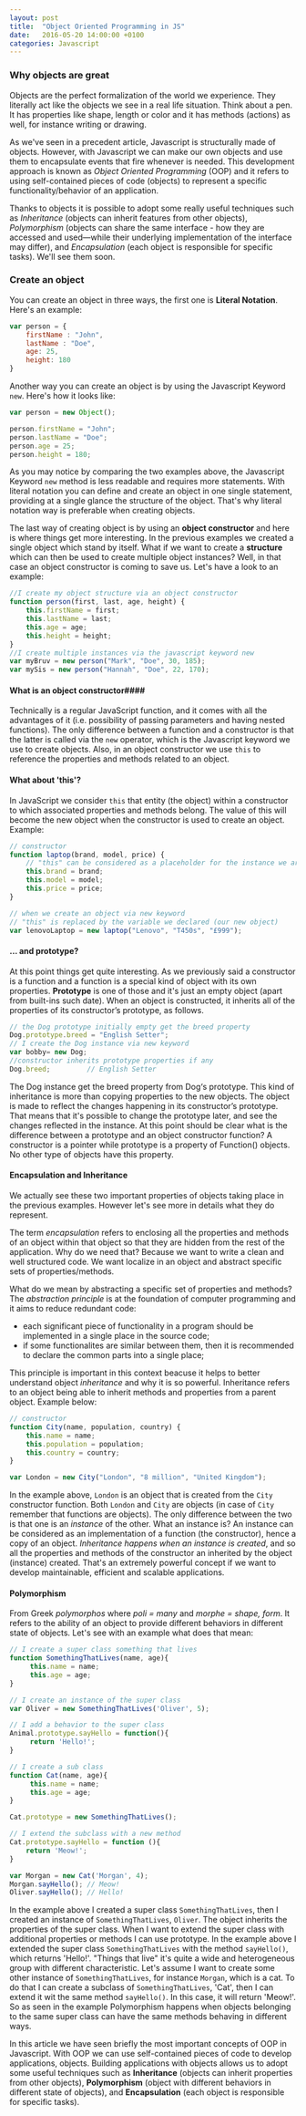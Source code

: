 ```yaml
---
layout: post
title:  "Object Oriented Programming in JS"
date:   2016-05-20 14:00:00 +0100
categories: Javascript
---
```


### Why objects are great ###

Objects are the perfect formalization of the world we experience. They literally act like the objects we see in a real life situation. Think about a pen. It has properties like shape, length or color and it has methods (actions) as well, for instance writing or drawing.

As we've seen in a precedent article, Javascript is structurally made of objects. However, with Javascript we can make our own objects and use them to encapsulate events that fire whenever is needed.
This development approach is known as *Object Oriented Programming* (OOP) and it refers to using self-contained pieces of code (objects) to represent a specific functionality/behavior of an application.

Thanks to objects it is possible to adopt some really useful techniques such as *Inheritance* (objects can inherit features from other objects), *Polymorphism* (objects can share the same interface - how they are accessed and used—while their underlying implementation of the interface may differ), and *Encapsulation* (each object is responsible for specific tasks). We'll see them soon.

### Create an object ###

You can create an object in three ways, the first one is **Literal Notation**. Here's an example:

```javascript
var person = {
	firstName : "John",
	lastName : "Doe",
	age: 25,
	height: 180
}
```
Another way you can create an object is by using the Javascript Keyword `new`. Here's how it looks like:

```javascript
var person = new Object();

person.firstName = "John";
person.lastName = "Doe";
person.age = 25;
person.height = 180;
```
As you may notice by comparing the two examples above, the Javascript Keyword `new` method is less readable and requires more statements. With literal notation you can define and create an object in one single statement, providing at a single glance the structure of the object. That's why literal notation way is preferable when creating objects.

The last way of creating object is by using an **object constructor** and here is where things get more interesting. In the previous examples we created a single object which stand by itself. What if we want to create a **structure** which can then be used to create multiple object instances? Well, in that case an object constructor is coming to save us. Let's have a look to an example:

```javascript
//I create my object structure via an object constructor
function person(first, last, age, height) {
    this.firstName = first;
    this.lastName = last;
    this.age = age;
    this.height = height;
}
//I create multiple instances via the javascript keyword new
var myBruv = new person("Mark", "Doe", 30, 185);
var mySis = new person("Hannah", "Doe", 22, 170);
```
#### What is an object constructor####
Technically is a regular JavaScript function, and it comes with all the advantages of it (i.e. possibility of passing parameters and having nested functions). The only difference between a function and a constructor is that the latter is called via the `new` operator, which is the Javascript keyword we use to create objects. Also, in an object constructor we use `this` to reference the properties and methods related to an object.

#### What about 'this'? ####
In JavaScript we consider `this` that entity (the object) within a constructor to which associated properties and methods belong. The value of this will become the new object when the constructor is used to create an object. Example:

```javascript
// constructor
function laptop(brand, model, price) {
	// "this" can be considered as a placeholder for the instance we are going to create later
    this.brand = brand;
    this.model = model;
    this.price = price;
}

// when we create an object via new keyword
// "this" is replaced by the variable we declared (our new object)
var lenovoLaptop = new laptop("Lenovo", "T450s", "£999");

```

#### ... and prototype? ####
At this point things get quite interesting. As we previously said a constructor is a function and a function is a special kind of object with its own properties.
**Prototype** is one of those and it's just an empty object (apart from built-ins such date). When an object is constructed, it inherits all of the properties of its constructor’s prototype, as follows.

```javascript
// the Dog prototype initially empty get the breed property
Dog.prototype.breed = "English Setter";
// I create the Dog instance via new keyword
var bobby= new Dog;
//constructor inherits prototype properties if any
Dog.breed;         // English Setter

```
The Dog instance get the breed property from Dog‘s prototype. This kind of inheritance is more than copying properties to the new objects. The object is made to reflect the changes happening in its constructor’s prototype. That means that it's possible to change the prototype later, and see the changes reflected in the instance.
At this point should be clear what is the difference between a prototype and an object constructor function?
A constructor is a pointer while prototype is a property of Function() objects. No other type of objects have this property.

#### Encapsulation and Inheritance ####
We actually see these two important properties of objects taking place in the previous examples. However let's see more in details what they do represent.

The term *encapsulation* refers to enclosing all the properties and methods of an object within that object so that they are hidden from the rest of the application. Why do we need that? Because we want to write a clean and well structured code. We want localize in an object and abstract specific sets of properties/methods.

What do we mean by abstracting a specific set of properties and methods? The *abstraction principle* is at the foundation of computer programming and it aims to reduce redundant code:

- each significant piece of functionality in a program should be implemented in a single place in the source code;
- if some functionalites are similar between them, then it is recommended to declare the common parts into a single place;

This principle is important in this context beacuse it helps to better understand object *inheritance* and why it is so powerful. Inheritance refers to an object being able to inherit methods and properties from a parent object. Example below:

```javascript
// constructor
function City(name, population, country) {
    this.name = name;
    this.population = population;
    this.country = country;
}

var London = new City("London", "8 million", "United Kingdom");
```

In the example above, `London` is an object that is created from the `City` constructor function. Both `London` and `City` are objects (in case of `City` remember that functions are objects). The only difference between the two is that one is an *instance* of the other. What an instance is? An instance can be considered as an implementation of a function (the constructor), hence a copy of an object.
*Inheritance happens when an instance is created*, and so all the properties and methods of the constructor an inherited by the object (instance) created. That's an extremely powerful concept if we want to develop maintainable, efficient and scalable applications.

#### Polymorphism ####
From Greek *polymorphos* where *poli = many* and *morphe = shape, form*. It refers to the ability of an object to provide different behaviors in different state of objects. Let's see with an example what does that mean:

```javascript
// I create a super class something that lives
function SomethingThatLives(name, age){
     this.name = name;
     this.age = age;
}

// I create an instance of the super class
var Oliver = new SomethingThatLives('Oliver', 5);

// I add a behavior to the super class
Animal.prototype.sayHello = function(){
     return 'Hello!';
}

// I create a sub class
function Cat(name, age){
     this.name = name;
     this.age = age;
}

Cat.prototype = new SomethingThatLives();

// I extend the subclass with a new method
Cat.prototype.sayHello = function (){
	return 'Meow!';
}

var Morgan = new Cat('Morgan', 4);
Morgan.sayHello(); // Meow!
Oliver.sayHello(); // Hello!

```
In the example above I created a super class `SomethingThatLives`, then I created an instance of `SomethingThatLives`, `Oliver`. The object inherits the properties of the super class. When I want to extend the super class with additional properties or methods I can use prototype. In the example above I extended the super class `SomethingThatLives` with the method `sayHello()`, which returns 'Hello!'. "Things that live" it's quite a wide and heterogeneous group with different characteristic. Let's assume I want to create some other instance of `SomethingThatLives`, for instance `Morgan`, which is a cat. To do that I can create a subclass of `SomethingThatLives`, 'Cat', then I can extend it wit the same method `sayHello()`. In this case, it will return 'Meow!'. So as seen in the example Polymorphism happens when objects belonging to the same super class can have the same methods behaving in different ways.

In this article we have seen briefly the most important concepts of OOP in Javascript. With OOP we can use self-contained pieces of code to develop applications, objects. Building applications with objects allows us to adopt some useful techniques such as **Inheritance** (objects can inherit properties from other objects), **Polymorphism** (object with different behaviors in different state of objects), and **Encapsulation** (each object is responsible for specific tasks).
